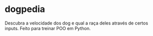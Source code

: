 # dogpedia
Descubra a velocidade dos dog e qual a raça deles através de certos inputs. Feito para treinar POO em Python.
